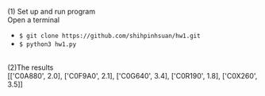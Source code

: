 (1) Set up and run program
<br>   Open a terminal
* `$ git clone https://github.com/shihpinhsuan/hw1.git`
* `$ python3 hw1.py`

<br>(2)The results 
<br>[['C0A880', 2.0], ['C0F9A0', 2.1], ['C0G640', 3.4], ['C0R190', 1.8], ['C0X260', 3.5]]
